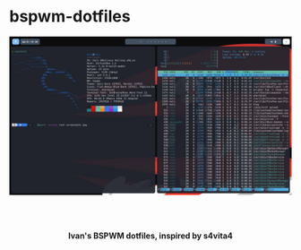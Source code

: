 # bspwm-dotfiles

<!-- Screenshot -->
<div align="center">
    <img src="/assets/initial.jpg" alt="Neofetch and Htop">
</div>

<h2></h2><br>

<p align="center">
  <b> Ivan's BSPWM dotfiles, inspired by s4vita4 </b>
</p>


<h2></h2><br>
